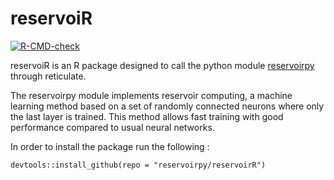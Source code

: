 # reservoiR

<!-- badges: start -->
[![R-CMD-check](https://github.com/reservoirpy/reservoirR/workflows/R-CMD-check/badge.svg)](https://github.com/reservoirpy/reservoirR/actions)
<!-- badges: end -->

reservoiR is an R package designed to call the python module [reservoirpy](https://github.com/reservoirpy)
 through reticulate.
 
 The reservoirpy module implements reservoir computing, a machine learning method based on a set of randomly connected neurons where only the last layer is trained. This method allows fast training with good performance compared to usual neural networks.
 
 In order to install the package run the following :
 
 `devtools::install_github(repo = "reservoirpy/reservoirR")`
 